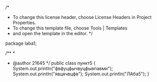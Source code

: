 /*
 * To change this license header, choose License Headers in Project Properties.
 * To change this template file, choose Tools | Templates
 * and open the template in the editor.
 */

package laba1;

/**
 *
 * @author 21645
 */
public class пункт5 {
System.out.println("фвфуцфычвуцфывпавми");
System.out.println("явцячвцфв");
System.out.println("ЛАба5");
}
